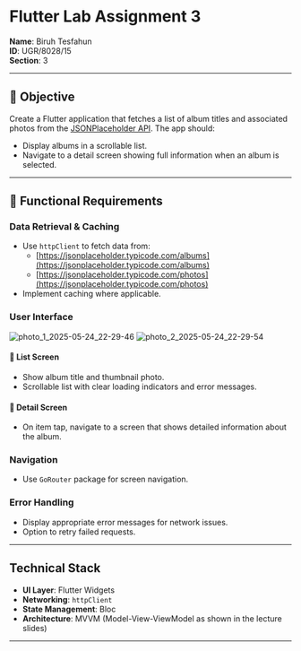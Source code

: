 # Flutter Lab Assignment 3

**Name**: Biruh Tesfahun  
**ID**: UGR/8028/15  
**Section**: 3  

---

## 📌 Objective

Create a Flutter application that fetches a list of album titles and associated photos from the [JSONPlaceholder API](https://jsonplaceholder.typicode.com). The app should:

- Display albums in a scrollable list.
- Navigate to a detail screen showing full information when an album is selected.

---

## 🧩 Functional Requirements

### Data Retrieval & Caching

- Use `httpClient` to fetch data from:
  - [https://jsonplaceholder.typicode.com/albums](https://jsonplaceholder.typicode.com/albums)
  - [https://jsonplaceholder.typicode.com/photos](https://jsonplaceholder.typicode.com/photos)
- Implement caching where applicable.

### User Interface
![photo_1_2025-05-24_22-29-46](https://github.com/user-attachments/assets/4fb64c31-566a-4789-80f4-fef31961f50a)     ![photo_2_2025-05-24_22-29-54](https://github.com/user-attachments/assets/9b16311a-8c54-4b91-b086-5bced94d939f)


#### 🔹 List Screen

- Show album title and thumbnail photo.
- Scrollable list with clear loading indicators and error messages.

#### 🔹 Detail Screen

- On item tap, navigate to a screen that shows detailed information about the album.

### Navigation

- Use `GoRouter` package for screen navigation.

### Error Handling

- Display appropriate error messages for network issues.
- Option to retry failed requests.

---

## Technical Stack

- **UI Layer**: Flutter Widgets
- **Networking**: `httpClient`
- **State Management**: Bloc
- **Architecture**: MVVM (Model-View-ViewModel as shown in the lecture slides)

---

